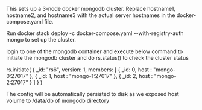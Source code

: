 This sets up a 3-node docker mongodb cluster. Replace hostname1, hostname2, and hostname3 with the actual server hostnames in the docker-compose.yaml file.

Run docker stack deploy -c docker-compose.yaml --with-registry-auth mongo to set up the cluster.

login to one of the mongodb container and execute below command to initiate the mongodb cluster and do rs.status() to check the cluster status

rs.initiate(
   {
      _id: "rs6",
      version: 1,
      members: [
         { _id: 0, host : "mongo-0:27017" },
         { _id: 1, host : "mongo-1:27017" },
         { _id: 2, host : "mongo-2:27017" }
      ]
   }
)

The config will be automatically persisted to disk as we exposed host volume to /data/db of mongodb directory
